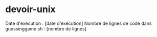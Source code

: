 # devoir-unix
Date d'exécution : [date d'exécution]
Nombre de lignes de code dans guessinggame.sh : [nombre de lignes]
